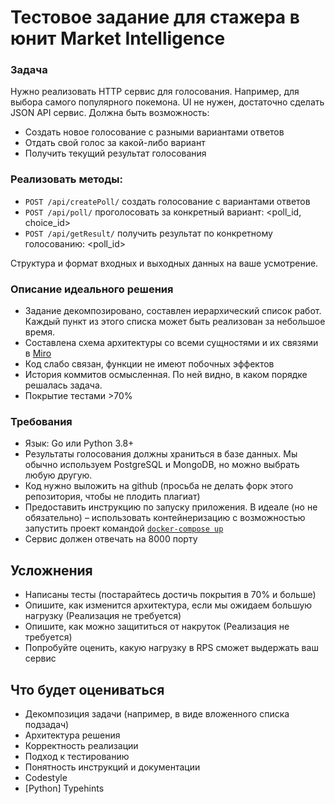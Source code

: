 # Тестовое задание для стажера в юнит Market Intelligence

### Задача
Нужно реализовать HTTP сервис для голосования. Например, для выбора самого популярного покемона. UI не нужен, достаточно сделать JSON API сервис. Должна быть возможность:

- Создать новое голосование с разными вариантами ответов
- Отдать свой голос за какой-либо вариант
- Получить текущий результат голосования

### Реализовать методы:
- `POST /api/createPoll/` создать голосование c вариантами ответов
- `POST /api/poll/` проголосовать за конкретный вариант: <poll_id, choice_id>
- `POST /api/getResult/` получить результат по конкретному голосованию: <poll_id>

Структура и формат входных и выходных данных на ваше усмотрение.

### Описание идеального решения
- Задание декомпозировано, составлен иерархический список работ. Каждый пункт из этого списка может быть реализован за небольшое время.
- Составлена схема архитектуры со всеми сущностями и их связями в [Miro](https://miro.com)
- Код слабо связан, функции не имеют побочных эффектов
- История коммитов осмысленная. По ней видно, в каком порядке решалась задача.
- Покрытие тестами >70%

### Требования
- Язык: Go или Python 3.8+
- Результаты голосования должны храниться в базе данных. Мы обычно используем PostgreSQL и MongoDB, но можно выбрать любую другую.
- Код нужно выложить на github (просьба не делать форк этого репозитория, чтобы не плодить плагиат)
- Предоставить инструкцию по запуску приложения. В идеале (но не обязательно) – использовать контейнеризацию с возможностью запустить проект командой [`docker-compose up`](https://docs.docker.com/compose/)
- Сервис должен отвечать на 8000 порту

## Усложнения
- Написаны тесты (постарайтесь достичь покрытия в 70% и больше)
- Опишите, как изменится архитектура, если мы ожидаем большую нагрузку (Реализация не требуется)
- Опишите, как можно защититься от накруток (Реализация не требуется)
- Попробуйте оценить, какую нагрузку в RPS сможет выдержать ваш сервис

## Что будет оцениваться
- Декомпозиция задачи (например, в виде вложенного списка подзадач)
- Архитектура решения
- Корректность реализации
- Подход к тестированию
- Понятность инструкций и документации
- Codestyle
- [Python] Typehints
